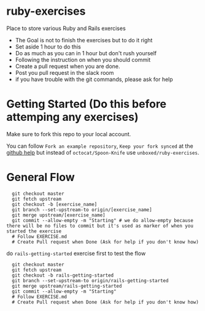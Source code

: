 # ruby-exercises

Place to store various Ruby and Rails exercises

* The Goal is not to finish the exercises but to do it right
* Set aside 1 hour to do this
* Do as much as you can in 1 hour but don't rush yourself
* Following the instruction on when you should commit
* Create a pull request when you are done.
* Post you pull request in the slack room
* if you have trouble with the git commands, please ask for help

# Getting Started (Do this before attemping any exercises)

Make sure to fork this repo to your local account.

You can follow `Fork an example repository`, `Keep your fork synced` at the [github help](https://help.github.com/articles/fork-a-repo/#fork-an-example-repository)
but instead of `octocat/Spoon-Knife` use `unboxed/ruby-exercises`.

# General Flow

```
  git checkout master
  git fetch upstream
  git checkout -b [exercise_name]
  git branch --set-upstream-to origin/[exercise_name]
  git merge upstream/[exercise_name]
  git commit --allow-empty -m "Starting" # we do allow-empty because there will be no files to commit but it's used as marker of when you started the exercise
  # Follow EXERCISE.md
  # Create Pull request when Done (Ask for help if you don't know how)
```

do `rails-getting-started` exercise first to test the flow

```
  git checkout master
  git fetch upstream
  git checkout -b rails-getting-started
  git branch --set-upstream-to origin/rails-getting-started
  git merge upstream/rails-getting-started
  git commit --allow-empty -m "Starting"
  # Follow EXERCISE.md
  # Create Pull request when Done (Ask for help if you don't know how)
```